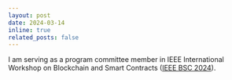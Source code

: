 ```yaml
---
layout: post
date: 2024-03-14 
inline: true
related_posts: false
---
```


I am serving as a program committee member in IEEE International Workshop on Blockchain and Smart Contracts (<a href="https://qrs24.techconf.org/track/workshops/bsc">IEEE BSC 2024</a>). 
